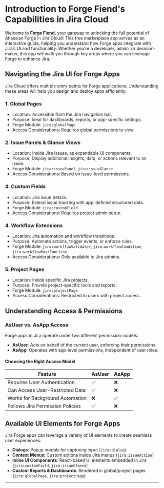# Introduction to Forge Fiend's Capabilities in Jira Cloud

Welcome to **Forge Fiend**, your gateway to unlocking the full potential of Atlassian Forge in Jira Cloud! This free marketplace app serves as an interactive guide, helping you understand how Forge apps integrate with Jira’s UI and functionality. Whether you're a developer, admin, or decision-maker, this app will walk you through key areas where you can leverage Forge to enhance Jira.

## Navigating the Jira UI for Forge Apps
Jira Cloud offers multiple entry points for Forge applications. Understanding these areas will help you design and deploy apps efficiently.

### 1. **Global Pages**
   - Location: Accessible from the Jira navigation bar.
   - Purpose: Ideal for dashboards, reports, or app-specific settings.
   - Forge Module: `jira:globalPage`
   - Access Considerations: Requires global permissions to view.

### 2. **Issue Panels & Glance Views**
   - Location: Inside Jira issues, as expandable UI components.
   - Purpose: Display additional insights, data, or actions relevant to an issue.
   - Forge Module: `jira:issuePanel`, `jira:issueGlance`
   - Access Considerations: Based on issue-level permissions.

### 3. **Custom Fields**
   - Location: Jira issue details.
   - Purpose: Extend issue tracking with app-defined structured data.
   - Forge Module: `jira:customField`
   - Access Considerations: Requires project admin setup.

### 4. **Workflow Extensions**
   - Location: Jira automation and workflow transitions.
   - Purpose: Automate actions, trigger events, or enforce rules.
   - Forge Module: `jira:workflowValidator`, `jira:workflowCondition`, `jira:workflowPostFunction`
   - Access Considerations: Only available to Jira admins.

### 5. **Project Pages**
   - Location: Inside specific Jira projects.
   - Purpose: Provide project-specific tools and reports.
   - Forge Module: `jira:projectPage`
   - Access Considerations: Restricted to users with project access.

## Understanding Access & Permissions

### **AsUser vs. AsApp Access**
Forge apps in Jira operate under two different permission models:
- **AsUser**: Acts on behalf of the current user, enforcing their permissions.
- **AsApp**: Operates with app-level permissions, independent of user roles.

#### Choosing the Right Access Model
| Feature | AsUser | AsApp |
|---------|--------|------|
| Requires User Authentication | ✅ | ❌ |
| Can Access User-Restricted Data | ✅ | ❌ |
| Works for Background Automation | ❌ | ✅ |
| Follows Jira Permission Policies | ✅ | ❌ |

## Available UI Elements for Forge Apps
Jira Forge apps can leverage a variety of UI elements to create seamless user experiences:
- **Dialogs**: Popup modals for capturing input (`jira:dialog`)
- **Context Menus**: Custom actions inside Jira menus (`jira:issueAction`)
- **Inline UI Components**: React-based UI elements embedded in Jira (`jira:customField`, `jira:issueGlance`)
- **Custom Reports & Dashboards**: Rendered in global/project pages (`jira:globalPage`, `jira:projectPage`)

----

